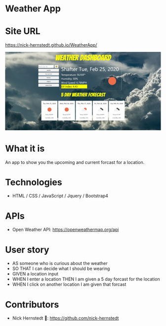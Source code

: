 # Weather App

# Site URL

https://nick-hernstedt.github.io/WeatherApp/

![Image of HomePage](weather.png)

# What it is

An app to show you the upcoming and current forcast for a location.

# Technologies

- HTML / CSS / JavaScript / Jquery / Bootstrap4

# APIs

- Open Weather API: https://openweathermap.org/api

# User story

- AS someone who is curious about the weather
- SO THAT I can decide what I should be wearing
- GIVEN a location input
- WHEN I enter a location THEN I am given a 5 day forcast for the location
- WHEN I click on another location I am given that forcast

# Contributors

- Nick Hernstedt 🐀: https://github.com/nick-hernstedt
